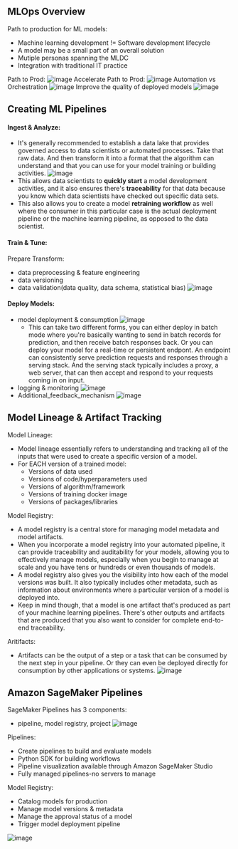 ## MLOps Overview
Path to production for ML models:
- Machine learning development != Software development lifecycle
- A model may be a small part of an overall solution
- Mutiple personas spanning the MLDC
- Integration with traditional IT practice

Path to Prod:
![image](pic/path_to_prod.png)
Accelerate Path to Prod:
![image](pic/accelerate_path_to_prod.png)
Automation vs Orchestration
![image](pic/automation_orchestration.png)
Improve the quality of deployed models
![image](pic/automated_quality_gates.png)
## Creating ML Pipelines
#### Ingest & Analyze:
- It's generally recommended to establish a data lake that provides governed access to data scientists or automated processes. Take that raw data. And then transform it into a format that the algorithm can understand and that you can use for your model training or building activities.
![image](pic/pipeline_ingest.png)
- This allows data scientists to **quickly start** a model development activities, and it also ensures there's **traceability** for that data because you know which data scientists have checked out specific data sets. 
- This also allows you to create a model **retraining workflow** as well where the consumer in this particular case is the actual deployment pipeline or the machine learning pipeline, as opposed to the data scientist. 



#### Train & Tune:
Prepare Transform:
- data preprocessing & feature engineering
- data versioning
- data validation(data quality, data schema, statistical bias)
![image](pic/pipeline_train.png)

#### Deploy Models:
- model deployment & consumption
![image](pic/pipeline_deploy2.png)
  - This can take two different forms, you can either deploy in batch mode where you're basically wanting to send in batch records for prediction, and then receive batch responses back. Or you can deploy your model for a real-time or persistent endpont. An endpoint can consistently serve prediction requests and responses through a serving stack. And the serving stack typically includes a proxy, a web server, that can then accept and respond to your requests coming in on input. 
- logging & monitoring
![image](pic/pipeline_deploy.png)
- Additional_feedback_mechanism
![image](pic/additional_feedback_mechanism.png)
## Model Lineage & Artifact Tracking
Model Lineage:
- Model lineage essentially refers to understanding and tracking all of the inputs that were used to create a specific version of a model.
- For EACH version of a trained model: 
  - Versions of data used
  - Versions of code/hyperparameters used
  - Versions of algorithm/framework
  - Versions of training docker image
  - Versions of packages/libraries

Model Registry:
- A model registry is a central store for managing model metadata and model artifacts. 
- When you incorporate a model registry into your automated pipeline, it can provide traceability and auditability for your models, allowing you to effectively manage models, especially when you begin to manage at scale and you have tens or hundreds or even thousands of models.
- A model registry also gives you the visibility into how each of the model versions was built. It also typically includes other metadata, such as information about environments where a particular version of a model is deployed into. 
- Keep in mind though, that a model is one artifact that's produced as part of your machine learning pipelines. There's other outputs and artifacts that are produced that you also want to consider for complete end-to-end traceability. 

Aritifacts:
- Artifacts can be the output of a step or a task that can be consumed by the next step in your pipeline. Or they can even be deployed directly for consumption by other applications or systems.
![image](pic/artifacts.png)

## Amazon SageMaker Pipelines
SageMaker Pipelines has 3 components:
- pipeline, model registry, project
![image](pic/component.png)

Pipelines:
- Create pipelines to build and evaluate models
- Python SDK for building workflows
- Pipeline visualization available through Amazon SageMaker Studio
- Fully managed pipelines-no servers to manage

Model Registry:
- Catalog models for production
- Manage model versions & metadata
- Manage the approval status of a model
- Trigger model deployment pipeline

![image](pic/configure_pipeline.png)
